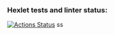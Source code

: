 ### Hexlet tests and linter status:
[![Actions Status](https://github.com/marmadukeone/php-project-57/workflows/hexlet-check/badge.svg)](https://github.com/marmadukeone/php-project-57/actions)
ss